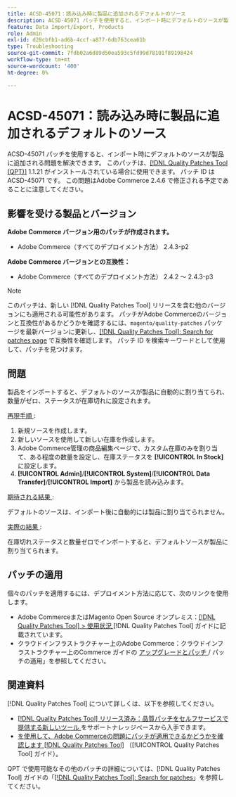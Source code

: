 ```yaml
---
title: ACSD-45071：読み込み時に製品に追加されるデフォルトのソース
description: ACSD-45071 パッチを使用すると、インポート時にデフォルトのソースが製品に追加される問題を解決できます。 このパッチは、[[!DNL Quality Patches Tool (QPT)]] （https://experienceleague.adobe.com/en/docs/commerce-operations/tools/quality-patches-tool/quality-patches-tool-to-self-serve-quality-patches） 1.1.21 がインストールされている場合に使用できます。 パッチ ID は ACSD-45071 です。 この問題はAdobe Commerce 2.4.6 で修正される予定であることに注意してください。
feature: Data Import/Export, Products
role: Admin
exl-id: d28cbfb1-ad6b-4ccf-a877-6db763cea61b
type: Troubleshooting
source-git-commit: 7fdb02a6d89d50ea593c5fd99d78101f89198424
workflow-type: tm+mt
source-wordcount: '400'
ht-degree: 0%

---
```


# ACSD-45071：読み込み時に製品に追加されるデフォルトのソース

ACSD-45071 パッチを使用すると、インポート時にデフォルトのソースが製品に追加される問題を解決できます。 このパッチは、[[!DNL Quality Patches Tool (QPT)]](https://experienceleague.adobe.com/en/docs/commerce-operations/tools/quality-patches-tool/quality-patches-tool-to-self-serve-quality-patches) 1.1.21 がインストールされている場合に使用できます。 パッチ ID は ACSD-45071 です。 この問題はAdobe Commerce 2.4.6 で修正される予定であることに注意してください。

## 影響を受ける製品とバージョン

**Adobe Commerce バージョン用のパッチが作成されます。**

* Adobe Commerce（すべてのデプロイメント方法） 2.4.3-p2

**Adobe Commerce バージョンとの互換性：**

* Adobe Commerce（すべてのデプロイメント方法） 2.4.2 ～ 2.4.3-p3

>[!NOTE]
>
>このパッチは、新しい [!DNL Quality Patches Tool] リリースを含む他のバージョンにも適用される可能性があります。 パッチがAdobe Commerceのバージョンと互換性があるかどうかを確認するには、`magento/quality-patches` パッケージを最新バージョンに更新し、[[!DNL Quality Patches Tool]: Search for patches page](https://experienceleague.adobe.com/tools/commerce-quality-patches/index.html) で互換性を確認します。 パッチ ID を検索キーワードとして使用して、パッチを見つけます。

## 問題

製品をインポートすると、デフォルトのソースが製品に自動的に割り当てられ、数量がゼロ、ステータスが在庫切れに設定されます。

<u> 再現手順 </u>:

1. 新規ソースを作成します。
1. 新しいソースを使用して新しい在庫を作成します。
1. Adobe Commerce管理の商品編集ページで、カスタム在庫のみを割り当て、ある程度の数量を設定し、在庫ステータスを **[!UICONTROL In Stock]** に設定します。
1. **[!UICONTROL Admin]**/**[!UICONTROL System]**/**[!UICONTROL Data Transfer]**/**[!UICONTROL Import]** から製品を読み込みます。

<u> 期待される結果 </u>:

デフォルトのソースは、インポート後に自動的には製品に割り当てられません。

<u> 実際の結果 </u>:

在庫切れステータスと数量ゼロでインポートすると、デフォルトソースが製品に割り当てられます。

## パッチの適用

個々のパッチを適用するには、デプロイメント方法に応じて、次のリンクを使用します。

* Adobe CommerceまたはMagento Open Source オンプレミス：[[!DNL Quality Patches Tool] > 使用状況 ](/help/tools/quality-patches-tool/usage.md) [!DNL Quality Patches Tool] ガイドに記載されています。
* クラウドインフラストラクチャー上のAdobe Commerce：クラウドインフラストラクチャー上のCommerce ガイドの [ アップグレードとパッチ ](https://experienceleague.adobe.com/docs/commerce-cloud-service/user-guide/develop/upgrade/apply-patches.html)/ パッチの適用」を参照してください。

## 関連資料

[!DNL Quality Patches Tool] について詳しくは、以下を参照してください。

* [[!DNL Quality Patches Tool]  リリース済み：品質パッチをセルフサービスで提供する新しいツール ](https://experienceleague.adobe.com/en/docs/commerce-operations/tools/quality-patches-tool/quality-patches-tool-to-self-serve-quality-patches) をサポートナレッジベースから入手できます。
* [ を使用して、Adobe Commerceの問題にパッチが適用できるかどうかを確認します  [!DNL Quality Patches Tool]](/help/tools/quality-patches-tool/patches-available-in-qpt/check-patch-for-magento-issue-with-magento-quality-patches.md) （[!UICONTROL Quality Patches Tool] ガイド）。


QPT で使用可能なその他のパッチの詳細については、[!DNL Quality Patches Tool] ガイドの「[[!DNL Quality Patches Tool]: Search for patches](https://experienceleague.adobe.com/tools/commerce-quality-patches/index.html)」を参照してください。

